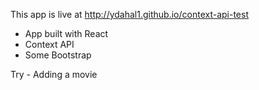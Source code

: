 This app is live at http://ydahal1.github.io/context-api-test

- App built with React
- Context API
- Some Bootstrap

Try - Adding a movie
